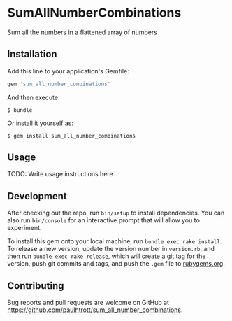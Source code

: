 # SumAllNumberCombinations

Sum all the numbers in a flattened array of numbers

## Installation

Add this line to your application's Gemfile:

```ruby
gem 'sum_all_number_combinations'
```

And then execute:

    $ bundle

Or install it yourself as:

    $ gem install sum_all_number_combinations

## Usage

TODO: Write usage instructions here

## Development

After checking out the repo, run `bin/setup` to install dependencies. You can also run `bin/console` for an interactive prompt that will allow you to experiment.

To install this gem onto your local machine, run `bundle exec rake install`. To release a new version, update the version number in `version.rb`, and then run `bundle exec rake release`, which will create a git tag for the version, push git commits and tags, and push the `.gem` file to [rubygems.org](https://rubygems.org).

## Contributing

Bug reports and pull requests are welcome on GitHub at https://github.com/paulhtrott/sum_all_number_combinations.

